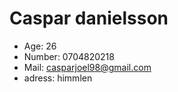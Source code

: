 # Caspar danielsson
- Age: 26
- Number: 0704820218
- Mail: casparjoel98@gmail.com
- adress: himmlen
